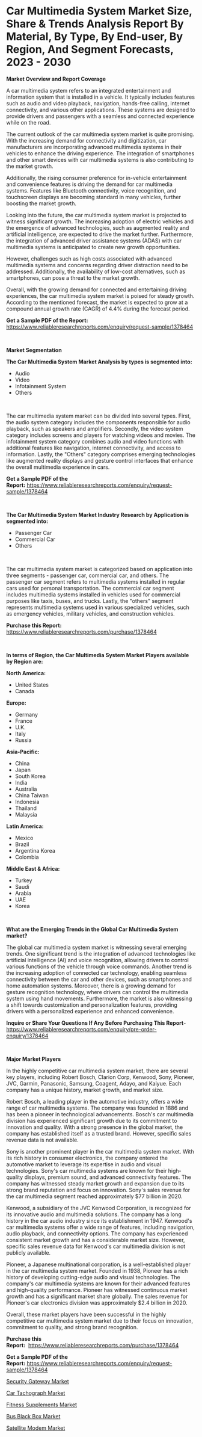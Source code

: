 <p><h1>Car Multimedia System Market Size, Share & Trends Analysis Report By Material, By Type, By End-user, By Region, And Segment Forecasts, 2023 - 2030</h1></p><p><strong>Market Overview and Report Coverage</strong></p>
<p><p>A car multimedia system refers to an integrated entertainment and information system that is installed in a vehicle. It typically includes features such as audio and video playback, navigation, hands-free calling, internet connectivity, and various other applications. These systems are designed to provide drivers and passengers with a seamless and connected experience while on the road.</p><p>The current outlook of the car multimedia system market is quite promising. With the increasing demand for connectivity and digitization, car manufacturers are incorporating advanced multimedia systems in their vehicles to enhance the driving experience. The integration of smartphones and other smart devices with car multimedia systems is also contributing to the market growth.</p><p>Additionally, the rising consumer preference for in-vehicle entertainment and convenience features is driving the demand for car multimedia systems. Features like Bluetooth connectivity, voice recognition, and touchscreen displays are becoming standard in many vehicles, further boosting the market growth.</p><p>Looking into the future, the car multimedia system market is projected to witness significant growth. The increasing adoption of electric vehicles and the emergence of advanced technologies, such as augmented reality and artificial intelligence, are expected to drive the market further. Furthermore, the integration of advanced driver assistance systems (ADAS) with car multimedia systems is anticipated to create new growth opportunities.</p><p>However, challenges such as high costs associated with advanced multimedia systems and concerns regarding driver distraction need to be addressed. Additionally, the availability of low-cost alternatives, such as smartphones, can pose a threat to the market growth.</p><p>Overall, with the growing demand for connected and entertaining driving experiences, the car multimedia system market is poised for steady growth. According to the mentioned forecast, the market is expected to grow at a compound annual growth rate (CAGR) of 4.4% during the forecast period.</p></p>
<p><strong>Get a Sample PDF of the Report:</strong> <a href="https://www.reliableresearchreports.com/enquiry/request-sample/1378464">https://www.reliableresearchreports.com/enquiry/request-sample/1378464</a></p>
<p>&nbsp;</p>
<p><strong>Market Segmentation</strong></p>
<p><strong>The Car Multimedia System Market Analysis by types is segmented into:</strong></p>
<p><ul><li>Audio</li><li>Video</li><li>Infotainment System</li><li>Others</li></ul></p>
<p>&nbsp;</p>
<p><p>The car multimedia system market can be divided into several types. First, the audio system category includes the components responsible for audio playback, such as speakers and amplifiers. Secondly, the video system category includes screens and players for watching videos and movies. The infotainment system category combines audio and video functions with additional features like navigation, internet connectivity, and access to information. Lastly, the "Others" category comprises emerging technologies like augmented reality displays and gesture control interfaces that enhance the overall multimedia experience in cars.</p></p>
<p><strong>Get a Sample PDF of the Report:</strong>&nbsp;<a href="https://www.reliableresearchreports.com/enquiry/request-sample/1378464">https://www.reliableresearchreports.com/enquiry/request-sample/1378464</a></p>
<p>&nbsp;</p>
<p><strong>The Car Multimedia System Market Industry Research by Application is segmented into:</strong></p>
<p><ul><li>Passenger Car</li><li>Commercial Car</li><li>Others</li></ul></p>
<p>&nbsp;</p>
<p><p>The car multimedia system market is categorized based on application into three segments - passenger car, commercial car, and others. The passenger car segment refers to multimedia systems installed in regular cars used for personal transportation. The commercial car segment includes multimedia systems installed in vehicles used for commercial purposes like taxis, buses, and trucks. Lastly, the "others" segment represents multimedia systems used in various specialized vehicles, such as emergency vehicles, military vehicles, and construction vehicles.</p></p>
<p><strong>Purchase this Report:</strong>&nbsp; <a href="https://www.reliableresearchreports.com/purchase/1378464">https://www.reliableresearchreports.com/purchase/1378464</a></p>
<p>&nbsp;</p>
<p><strong>In terms of Region, the Car Multimedia System Market Players available by Region are:</strong></p>
<p>
    <p> <strong> North America: </strong>
        <ul>
            <li>United States</li>
            <li>Canada</li>
        </ul>
        </p> 
    <p> <strong> Europe: </strong>
        <ul>
            <li>Germany</li>
            <li>France</li>
            <li>U.K.</li>
            <li>Italy</li>
            <li>Russia</li>
        </ul>
        </p> 
    <p> <strong> Asia-Pacific: </strong>
        <ul>
            <li>China</li>
            <li>Japan</li>
            <li>South Korea</li>
            <li>India</li>
            <li>Australia</li>
            <li>China Taiwan</li>
            <li>Indonesia</li>
            <li>Thailand</li>
            <li>Malaysia</li>
        </ul>
        </p> 
    <p> <strong> Latin America: </strong>
        <ul>
            <li>Mexico</li>
            <li>Brazil</li>
            <li>Argentina Korea</li>
            <li>Colombia</li>
        </ul>
        </p> 
    <p> <strong> Middle East & Africa: </strong>
        <ul>
            <li>Turkey</li>
            <li>Saudi</li>
            <li>Arabia</li>
            <li>UAE</li>
            <li>Korea</li>
        </ul>
    </p>
    </p>
<p>&nbsp;</p>
<p><strong>What are the Emerging Trends in the Global Car Multimedia System market?</strong></p>
<p><p>The global car multimedia system market is witnessing several emerging trends. One significant trend is the integration of advanced technologies like artificial intelligence (AI) and voice recognition, allowing drivers to control various functions of the vehicle through voice commands. Another trend is the increasing adoption of connected car technology, enabling seamless connectivity between the car and other devices, such as smartphones and home automation systems. Moreover, there is a growing demand for gesture recognition technology, where drivers can control the multimedia system using hand movements. Furthermore, the market is also witnessing a shift towards customization and personalization features, providing drivers with a personalized experience and enhanced convenience.</p></p>
<p><strong>Inquire or Share Your Questions If Any Before Purchasing This Report</strong>- <a href="https://www.reliableresearchreports.com/enquiry/pre-order-enquiry/1378464">https://www.reliableresearchreports.com/enquiry/pre-order-enquiry/1378464</a></p>
<p>&nbsp;</p>
<p><strong>Major Market Players</strong></p>
<p><p>In the highly competitive car multimedia system market, there are several key players, including Robert Bosch, Clarion Corp, Kenwood, Sony, Pioneer, JVC, Garmin, Panasonic, Samsung, Coagent, Adayo, and Kaiyue. Each company has a unique history, market growth, and market size.</p><p>Robert Bosch, a leading player in the automotive industry, offers a wide range of car multimedia systems. The company was founded in 1886 and has been a pioneer in technological advancements. Bosch's car multimedia division has experienced significant growth due to its commitment to innovation and quality. With a strong presence in the global market, the company has established itself as a trusted brand. However, specific sales revenue data is not available.</p><p>Sony is another prominent player in the car multimedia system market. With its rich history in consumer electronics, the company entered the automotive market to leverage its expertise in audio and visual technologies. Sony's car multimedia systems are known for their high-quality displays, premium sound, and advanced connectivity features. The company has witnessed steady market growth and expansion due to its strong brand reputation and focus on innovation. Sony's sales revenue for the car multimedia segment reached approximately $77 billion in 2020.</p><p>Kenwood, a subsidiary of the JVC Kenwood Corporation, is recognized for its innovative audio and multimedia solutions. The company has a long history in the car audio industry since its establishment in 1947. Kenwood's car multimedia systems offer a wide range of features, including navigation, audio playback, and connectivity options. The company has experienced consistent market growth and has a considerable market size. However, specific sales revenue data for Kenwood's car multimedia division is not publicly available.</p><p>Pioneer, a Japanese multinational corporation, is a well-established player in the car multimedia system market. Founded in 1938, Pioneer has a rich history of developing cutting-edge audio and visual technologies. The company's car multimedia systems are known for their advanced features and high-quality performance. Pioneer has witnessed continuous market growth and has a significant market share globally. The sales revenue for Pioneer's car electronics division was approximately $2.4 billion in 2020.</p><p>Overall, these market players have been successful in the highly competitive car multimedia system market due to their focus on innovation, commitment to quality, and strong brand recognition.</p></p>
<p><strong>Purchase this Report:</strong>&nbsp;&nbsp;<a href="https://www.reliableresearchreports.com/purchase/1378464">https://www.reliableresearchreports.com/purchase/1378464</a></p>
<p></p>
<p><strong>Get a Sample PDF of the Report:</strong>&nbsp;<a href="https://www.reliableresearchreports.com/enquiry/request-sample/1378464">https://www.reliableresearchreports.com/enquiry/request-sample/1378464</a></p>
<p><p><a href="https://www.linkedin.com/pulse/security-gateway-market-size-share-amp-trends-analysis-report-gzume/">Security Gateway Market</a></p><p><a href="https://github.com/ashepherd82/Market-Research-Report-List-1/blob/main/car-tachograph-market.md">Car Tachograph Market</a></p><p><a href="https://medium.com/@jacesipes1996/fitness-supplements-market-size-market-outlook-and-market-forecast-2023-to-2030-fcfbea8b4542">Fitness Supplements Market</a></p><p><a href="https://github.com/FassouRP/Market-Research-Report-List-1/blob/main/bus-black-box-market.md">Bus Black Box Market</a></p><p><a href="https://www.linkedin.com/pulse/satellite-modem-market-size-share-global-analysis-report-dpske/">Satellite Modem Market</a></p></p>